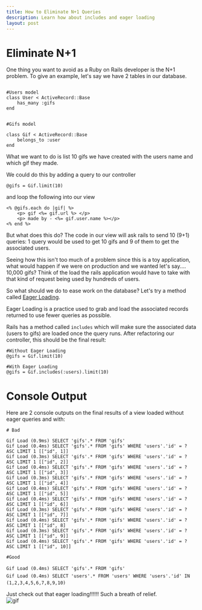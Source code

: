 ```yaml
---
title: How to Eliminate N+1 Queries
description: Learn how about includes and eager loading
layout: post
---
```


# Eliminate N+1

One thing you want to avoid as a Ruby on Rails developer is the N+1 problem. To give an example, let's say we have 2 tables in our database.

```

#Users model
class User < ActiveRecord::Base
	has_many :gifs
end


#Gifs model

class Gif < ActiveRecord::Base
	belongs_to :user
end

```

What we want to do is list 10 gifs we have created with the users name and which gif they made.

We could do this by adding a query to our controller

```
@gifs = Gif.limit(10)

```
and loop the following into our view

```
<% @gifs.each do |gif| %>
	<p> gif <%= gif.url %> </p>
	<p> made by - <%= gif.user.name %></p>
<% end %>

```

But what does this do?  The code in our view will ask rails to send 10 (9+1) queries: 1 query would be used to get 10 gifs and 9 of them to get the associated users.

Seeing how this isn't too much of a problem since this is a toy application, what would happen if we were on production and we wanted let's say.... 10,000 gifs? Think of the load the rails application would have to take with that kind of request being used by hundreds of users.

So what should we do to ease work on the database? Let's try a method called <a href="https://guides.rubyonrails.org/active_record_querying.html#eager-loading-associations"> Eager Loading</a>.


Eager Loading is a practice used to grab and load the associated records returned to use fewer queries as possible.

Rails has a method called ```includes``` which will make sure the associated data (users to gifs) are loaded once the query runs. After refactoring our controller, this should be the final result:

```
#Without Eager Loading
@gifs = Gif.limit(10)

#With Eager Loading
@gifs = Gif.includes(:users).limit(10)
```


# Console Output

Here are 2 console outputs on the final results of a view loaded  without eager queries and with:

```
# Bad

Gif Load (0.9ms) SELECT 'gifs'.* FROM 'gifs'
Gif Load (0.4ms) SELECT 'gifs'.* FROM 'gifs' WHERE 'users'.'id' = ?  ASC LIMIT 1 [["id", 1]]
Gif Load (0.3ms) SELECT 'gifs'.* FROM 'gifs' WHERE 'users'.'id' = ?  ASC LIMIT 1 [["id", 2]]
Gif Load (0.4ms) SELECT 'gifs'.* FROM 'gifs' WHERE 'users'.'id' = ? ASC LIMIT 1 [["id", 3]]
Gif Load (0.3ms) SELECT 'gifs'.* FROM 'gifs' WHERE 'users'.'id' = ?  ASC LIMIT 1 [["id", 4]]    
Gif Load (0.4ms) SELECT 'gifs'.* FROM 'gifs' WHERE 'users'.'id' = ?  ASC LIMIT 1 [["id", 5]]
Gif Load (0.4ms) SELECT 'gifs'.* FROM 'gifs' WHERE 'users'.'id' = ?  ASC LIMIT 1 [["id", 6]]
Gif Load (0.3ms) SELECT 'gifs'.* FROM 'gifs' WHERE 'users'.'id' = ?  ASC LIMIT 1 [["id", 7]]
Gif Load (0.4ms) SELECT 'gifs'.* FROM 'gifs' WHERE 'users'.'id' = ? ASC LIMIT 1 [["id", 8]
Gif Load (0.3ms) SELECT 'gifs'.* FROM 'gifs' WHERE 'users'.'id' = ?  ASC LIMIT 1 [["id", 9]]    
Gif Load (0.4ms) SELECT 'gifs'.* FROM 'gifs' WHERE 'users'.'id' = ?  ASC LIMIT 1 [["id", 10]]
```


```
#Good

Gif Load (0.4ms) SELECT 'gifs'.* FROM 'gifs'
Gif Load (0.4ms) SELECT 'users'.* FROM 'users' WHERE 'users'.'id' IN (1,2,3,4,5,6,7,8,9,10)

```


Just check out that eager loading!!!!!! Such a breath of relief. <br>
<img src="https://media.giphy.com/media/1ofR3QioNy264/giphy.gif" alt="gif">
